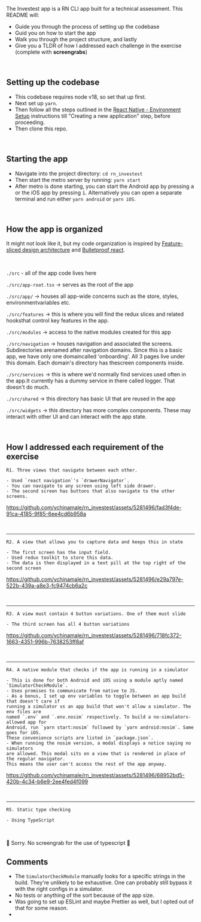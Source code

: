 The Investest app is a RN CLI app built for a technical assessment. This README will:
- Guide you through the process of setting up the codebase
- Guid you on how to start the app
- Walk you through the project structure, and lastly
- Give you a TLDR of how I addressed each challenge in the exercise (complete with **screengrabs**)

<br>

## Setting up the codebase

- This codebase requires node v18, so set that up first.
- Next set up `yarn`.
- Then follow all the steps outlined in the [React Native - Environment Setup](https://reactnative.dev/docs/environment-setup) instructions till "Creating a new application" step, before proceeding.<br>
- Then clone this repo.
    
<br>

## Starting the app
- Navigate into the project directory: `cd rn_investest`
- Then start the metro server by running: `yarn start`
- After metro is done starting, you can start the Android app by pressing <kbd>a</kbd> or the iOS app by pressing <kbd>i</kbd>. Alternatively you can open a separate terminal and run either `yarn android` or `yarn iOS`.

<br>

## How the app is organized

It might not look like it, but my code organization is inspired by [Feature-sliced design architecture](https://feature-sliced.design/docs/get-started) and [Bulletproof react](https://github.com/alan2207/bulletproof-react/blob/master/docs/project-structure.md).

<br>

`./src` - all of the app code lives here

`./src/app-root.tsx` -> serves as the root of the app

`./src/app/` -> houses all app-wide concerns such as the store, styles, environmentvariables etc.

`./src/features` -> this is where you will find the redux slices and related hooksthat control key features in the app.

`./src/modules` -> access to the native modules created for this app

`./src/navigation` -> houses navigation and associated the screens. Subdirectories arenamed after navigation domains. Since this is a basic app, we have only one domaincalled 'onboarding'. All 3 pages live under this domain. Each domain's directory has thescreen components inside.

`./src/services` -> this is where we'd normally find services used often in the app.It currently has a dummy service in there called logger. That doesn't do much.

`./src/shared` -> this directory has basic UI that are reused in the app

`./src/widgets` -> this directory has more complex components. These may interact with other UI and can interact with the app state.

<br>

## How I addressed each requirement of the exercise
    
`R1. Three views that navigate between each other.`
    
    - Used `react navigation`'s `drawerNavigator`.
    - You can navigate to any screen using left side drawer.
    - The second screen has buttons that also navigate to the other screens.


https://github.com/ychinamale/rn_investest/assets/5281496/fad3f4de-91ca-4185-9f85-6ee4cd6b958a


<br>

---

`R2. A view that allows you to capture data and keeps this in state`
    
    - The first screen has the input field.
    - Used redux toolkit to store this data.
    - The data is then displayed in a text pill at the top right of the second screen


https://github.com/ychinamale/rn_investest/assets/5281496/e29a797e-522b-439a-a8e3-fc9474cb6a2c


<br>

---

`R3. A view must contain 4 button variations. One of them must slide`
    
    - The third screen has all 4 button variations


https://github.com/ychinamale/rn_investest/assets/5281496/718fc372-1663-4351-996b-7638253ff8af


<br>

---

`R4. A native module that checks if the app is running in a simulator`

    - This is done for both Android and iOS using a module aptly named `SimulatorCheckModule`.
    - Uses promises to communicate from native to JS.
    - As a bonus, I set up env variables to toggle between an app build that doesn't care if 
    running a simulator vs an app build that won't allow a simulator. The env files are 
    named `.env` and `.env.nosim` respectively. To build a no-simulators-allowed app for 
    Android, run `yarn start:nosim` followed by `yarn android:nosim`. Same goes for iOS.
    These convenience scripts are listed in `package.json`.
    - When running the nosim version, a modal displays a notice saying no simulators
    are allowed. This modal sits on a view that is rendered in place of the regular navigator.
    This means the user can't access the rest of the app anyway.



https://github.com/ychinamale/rn_investest/assets/5281496/68952bd5-420b-4c34-b6e9-2ee4fed4f099



<br>

---

`R5. Static type checking`

    - Using TypeScript

<br>

😬 Sorry. No screengrab for the use of typescript 😬

## Comments

- The `SimulatorCheckModule` manually looks for a specific strings in the build. They're unlikely to be exhaustive. One can probably still bypass it with the right configs in a simulator.
- No tests or anything of the sort because of the app size.
- Was going to set up ESLint and maybe Prettier as well, but I opted out of that for some reason.
- 

